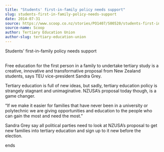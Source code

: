 ```yaml
---
title: "Students' first-in-family policy needs support"
slug: students-first-in-family-policy-needs-support
date: 2014-07-31
source: https://www.scoop.co.nz/stories/PO1407/S00520/students-first-in-family-policy-needs-support.htm
source-name: Scoop
author: Tertiary Education Union
author-slug: tertiary-education-union
---
```


<p>Students' first-in-family policy needs support<p>

<p><br>Free
education for the first person in a family to undertake
tertiary study is a creative, innovative and transformative
proposal from New Zealand students, says TEU vice-president
Sandra Grey.</p>

<p>Tertiary education is full of new ideas, but
sadly, tertiary education policy is strangely stagnant and
unimaginative. NZUSA’s proposal today though, is a game
changer.</p>

<p>“If we make it easier for families that have
never been in a university or polytechnic we are giving
opportunities and education to the people who can gain the
most and need the most.”</p>

<p>Sandra Grey say all political
parties need to look at NZUSA’s proposal to get new
families into tertiary education and sign up to it new
before the
election.</p>

<p>ends<p>

